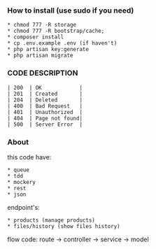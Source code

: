 ### How to install (use sudo if you need)
```
* chmod 777 -R storage
* chmod 777 -R bootstrap/cache;
* composer install
* cp .env.example .env (if haven't)
* php artisan key:generate
* php artisan migrate
```

### CODE DESCRIPTION
````
| 200  | OK            | 
| 201  | Created       | 
| 204  | Deleted       | 
| 400  | Bad Request   | 
| 401  | Unauthorized  |
| 404  | Page not found|
| 500  | Server Error  |
````

### About
this code have:
````
* queue
* tdd
* mockery
* rest
* json
````
endpoint's:
````
* products (manage products)
* files/history (show files history)
````
flow code:
route -> controller -> service -> model